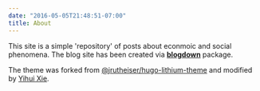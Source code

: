 ```yaml
---
date: "2016-05-05T21:48:51-07:00"
title: About
---
```


This site is a simple 'repository' of posts about econmoic and social phenomena. 
The blog site has been created via [**blogdown**](https://github.com/rstudio/blogdown) package. 


The theme was forked from [@jrutheiser/hugo-lithium-theme](https://github.com/jrutheiser/hugo-lithium-theme) and modified by [Yihui Xie](https://github.com/yihui/hugo-lithium).

